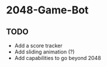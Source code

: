 # 2048-Game-Bot

## TODO
* Add a score tracker
* Add sliding animation (?)
* Add capabilities to go beyond 2048
